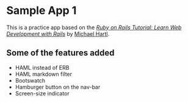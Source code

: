 Sample App 1
============

This is a practice app based on the
[*Ruby on Rails Tutorial:
Learn Web Development with Rails*](http://www.railstutorial.org/)
by [Michael Hartl](http://www.michaelhartl.com/).

## Some of the features added
- HAML instead of ERB
- HAML markdown filter
- Bootswatch
- Hamburger button on the nav-bar
- Screen-size indicator

